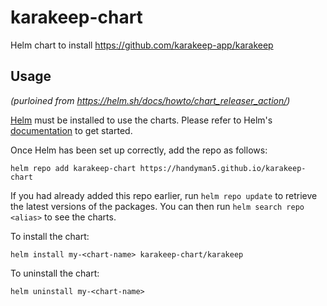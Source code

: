 # karakeep-chart
Helm chart to install https://github.com/karakeep-app/karakeep


## Usage

_(purloined from https://helm.sh/docs/howto/chart_releaser_action/)_

[Helm](https://helm.sh) must be installed to use the charts.  Please refer to
Helm's [documentation](https://helm.sh/docs) to get started.

Once Helm has been set up correctly, add the repo as follows:

    helm repo add karakeep-chart https://handyman5.github.io/karakeep-chart

If you had already added this repo earlier, run `helm repo update` to retrieve
the latest versions of the packages.  You can then run `helm search repo
<alias>` to see the charts.

To install the <chart-name> chart:

    helm install my-<chart-name> karakeep-chart/karakeep

To uninstall the chart:

    helm uninstall my-<chart-name>
